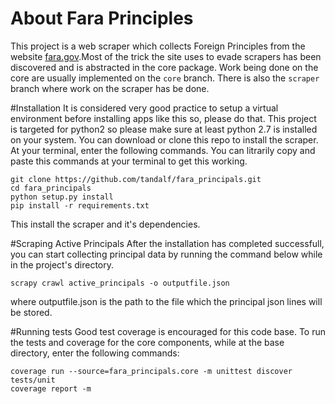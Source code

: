 # About Fara Principles
This project is a web scraper which collects Foreign Principles from the website [fara.gov](https://www.fara.gov/quick-search.html).Most of the trick the site uses to evade scrapers has been discovered and is abstracted in the core package. Work being done on the core are usually implemented on the `core` branch. There is also the `scraper` branch where work on the scraper has be done.

#Installation
It is considered very good practice to setup a virtual environment before installing apps like this so, please do that. This project is targeted for python2 so please make sure at least python 2.7 is installed on your system.
You can download or clone this repo to install the scraper. At your terminal, enter the following commands. You can litrarily copy and paste this commands at your terminal to get this working.
    
    git clone https://github.com/tandalf/fara_principals.git
    cd fara_principals
    python setup.py install
    pip install -r requirements.txt
    
This install the scraper and it's dependencies.

#Scraping Active Principals
After the installation has completed successfull, you can start collecting principal data by running the command below while in
the project's directory.

    scrapy crawl active_principals -o outputfile.json
    
where outputfile.json is the path to the file which the principal json lines will be stored.
    
#Running tests
Good test coverage is encouraged for this code base. To run the tests and coverage for the core components, while at the base
directory, enter the following commands:
 
    coverage run --source=fara_principals.core -m unittest discover tests/unit
    coverage report -m
